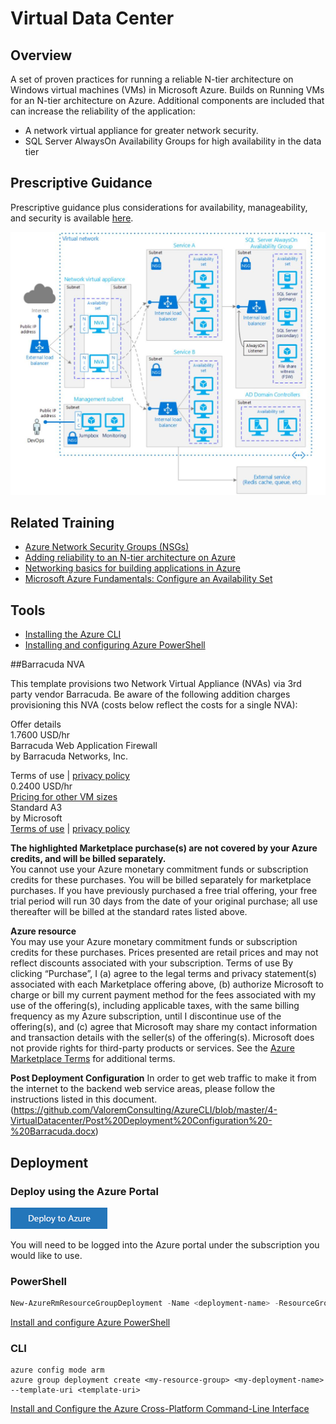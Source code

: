 # Virtual Data Center

## Overview
A set of proven practices for running a reliable N-tier architecture on Windows virtual machines (VMs) in Microsoft Azure. Builds on Running VMs for an N-tier architecture on Azure.   Additional components are included that can increase the reliability of the application:

* A network virtual appliance for greater network security.
* SQL Server AlwaysOn Availability Groups for high availability in the data tier

## Prescriptive Guidance
Prescriptive  guidance plus considerations for availability, manageability, and security is available [here](https://azure.microsoft.com/en-us/documentation/articles/guidance-hybrid-network-vpn/#troubleshooting).

 ![GitHub Logo](../images/virtualDatacenter.png)
 
## Related Training
 * [Azure Network Security Groups (NSGs)](https://azure.microsoft.com/en-us/documentation/articles/virtual-networks-nsg/)
 * [Adding reliability to an N-tier architecture on Azure](https://azure.microsoft.com/en-us/documentation/articles/guidance-compute-n-tier-vm/)
 * [Networking basics for building applications in Azure](https://azure.microsoft.com/en-us/documentation/videos/azurecon-2015-networking-basics-for-building-applications-in-azure/)
 * [Microsoft Azure Fundamentals:  Configure an Availability Set](https://azure.microsoft.com/en-us/documentation/articles/virtual-machines-windows-create-availability-set/)

## Tools
 * [Installing the Azure CLI](https://azure.microsoft.com/en-us/documentation/articles/xplat-cli-install/)
 * [Installing and configuring Azure PowerShell](https://azure.microsoft.com/en-us/documentation/articles/powershell-install-configure/)

##Barracuda NVA

This template provisions two Network Virtual Appliance (NVAs) via 3rd party vendor Barracuda.  Be aware of the following addition charges provisioning this NVA (costs below reflect the costs for a single NVA):

Offer details  
1.7600 USD/hr  
Barracuda Web Application Firewall  
by Barracuda Networks, Inc.

Terms of use | [privacy policy](https://www.barracuda.com/legal/privacy)  
0.2400 USD/hr  
[Pricing for other VM sizes](http://azure.microsoft.com/pricing/details/virtual-machines/#Linux)  
Standard A3  
by Microsoft  
[Terms of use](http://azure.microsoft.com/support/legal/) | [privacy policy](https://www.microsoft.com/privacystatement/en-us/OnlineServices/Default.aspx)

**The highlighted Marketplace purchase(s) are not covered by your Azure credits, and will be billed separately.**  
You cannot use your Azure monetary commitment funds or subscription credits for these purchases. You will be billed separately for marketplace purchases.
If you have previously purchased a free trial offering, your free trial period will run 30 days from the date of your original purchase; all use thereafter will be billed at the standard rates listed above.

**Azure resource**  
You may use your Azure monetary commitment funds or subscription credits for these purchases. Prices presented are retail prices and may not reflect discounts associated with your subscription.
Terms of use
By clicking “Purchase”, I (a) agree to the legal terms and privacy statement(s) associated with each Marketplace offering above, (b) authorize Microsoft to charge or bill my current payment method for the fees associated with my use of the offering(s), including applicable taxes, with the same billing frequency as my Azure subscription, until I discontinue use of the offering(s), and (c) agree that Microsoft may share my contact information and transaction details with the seller(s) of the offering(s). Microsoft does not provide rights for third-party products or services. See the [Azure Marketplace Terms](http://azure.microsoft.com/support/legal/marketplace-terms/) for additional terms.

**Post Deployment Configuration**
In order to get web traffic to make it from the internet to the backend web service areas, please follow the instructions listed in this document. (https://github.com/ValoremConsulting/AzureCLI/blob/master/4-VirtualDatacenter/Post%20Deployment%20Configuration%20-%20Barracuda.docx)

## Deployment

### Deploy using the Azure Portal
[![Deploy to Azure](../images/azurebtn.png)](https://portal.azure.com/#create/Microsoft.Template/uri/https%3A%2F%2Fraw.githubusercontent.com%2FValoremConsulting%2FAzureCLI%2Fmaster%2F4-VirtualDatacenter%2FTemplates%2Fazuredeploy.json%3Ftoken%3DASzQZuP3-DAqLbWH9XQZ64ng__0vAMT_ks5XkSL8wA%253D%253D)

You will need to be logged into the Azure portal under the subscription you would like to use.

### PowerShell
```PowerShell
New-AzureRmResourceGroupDeployment -Name <deployment-name> -ResourceGroupName <resource-group-name> -TemplateUri <template-uri>
```
[Install and configure Azure PowerShell](https://azure.microsoft.com/en-us/documentation/articles/powershell-install-configure/)

### CLI
```
azure config mode arm
azure group deployment create <my-resource-group> <my-deployment-name> --template-uri <template-uri>
```
[Install and Configure the Azure Cross-Platform Command-Line Interface](https://azure.microsoft.com/en-us/documentation/articles/xplat-cli-install/)

